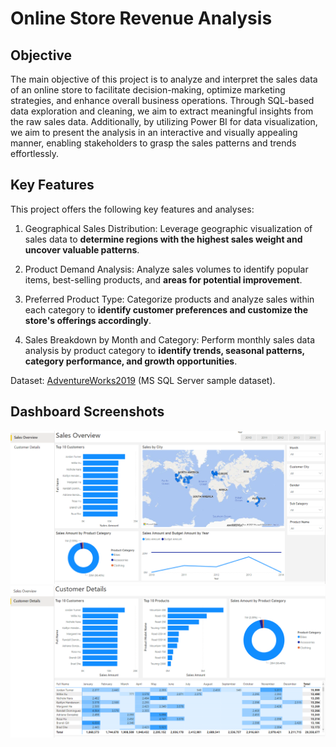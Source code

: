 # Online Store Revenue Analysis

## Objective
The main objective of this project is to analyze and interpret the sales data of an online store to facilitate decision-making, optimize marketing strategies, and enhance overall business operations. Through SQL-based data exploration and cleaning, we aim to extract meaningful insights from the raw sales data. Additionally, by utilizing Power BI for data visualization, we aim to present the analysis in an interactive and visually appealing manner, enabling stakeholders to grasp the sales patterns and trends effortlessly.

## Key Features
This project offers the following key features and analyses:

1. Geographical Sales Distribution: Leverage geographic visualization of sales data to **determine regions with the highest sales weight and uncover valuable patterns**.

2. Product Demand Analysis: Analyze sales volumes to identify popular items, best-selling products, and **areas for potential improvement**.

3. Preferred Product Type: Categorize products and analyze sales within each category to **identify customer preferences and customize the store's offerings accordingly**.

4. Sales Breakdown by Month and Category: Perform monthly sales data analysis by product category to **identify trends, seasonal patterns, category performance, and growth opportunities**.

Dataset: [AdventureWorks2019](https://github.com/Microsoft/sql-server-samples/releases/download/adventureworks/AdventureWorksDW2019.bak) (MS SQL Server sample dataset).

## Dashboard Screenshots

<p align="center">
  <img src="https://github.com/luis-a-miranda/Internet-Sales-Analysis/blob/main/report/sales_overview.PNG">
  <img src="https://github.com/luis-a-miranda/Internet-Sales-Analysis/blob/main/report/customer_details.PNG">
</p>

